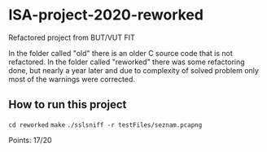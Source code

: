 # ISA-project-2020-reworked
Refactored project from BUT/VUT FIT

In the folder called "old" there is an older C source code that is not refactored. In the folder called "reworked" there was some refactoring done, but nearly a year later and due to complexity of solved problem only most of the warnings were corrected. 

## How to run this project

`cd reworked`
`make`
`./sslsniff -r testFiles/seznam.pcapng `

Points: 17/20
